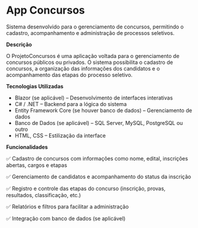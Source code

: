 # App Concursos
Sistema desenvolvido para o gerenciamento de concursos, permitindo o cadastro, acompanhamento e administração de processos seletivos.

**Descrição** 

O ProjetoConcursos é uma aplicação voltada para o gerenciamento de concursos públicos ou privados. O sistema possibilita o cadastro de concursos, a organização das informações dos candidatos e o acompanhamento das etapas do processo seletivo.

**Tecnologias Utilizadas** 

* Blazor (se aplicável) – Desenvolvimento de interfaces interativas
* C# / .NET – Backend para a lógica do sistema
* Entity Framework Core (se houver banco de dados) – Gerenciamento de dados
* Banco de Dados (se aplicável) – SQL Server, MySQL, PostgreSQL ou outro
* HTML, CSS – Estilização da interface
  
**Funcionalidades** 

  ✅ Cadastro de concursos com informações como nome, edital, inscrições abertas, cargos e etapas

  ✅ Gerenciamento de candidatos e acompanhamento do status da inscrição

  ✅ Registro e controle das etapas do concurso (inscrição, provas, resultados, classificação, etc.)

  ✅ Relatórios e filtros para facilitar a administração

  ✅ Integração com banco de dados (se aplicável)
